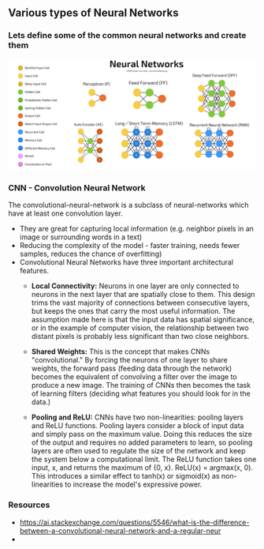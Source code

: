 ## Various types of Neural Networks ##

### Lets define some of the common neural networks and create them ###

![A group of most used neural networks](https://github.com/prodramp/python-projects/blob/main/images/neural-networks-small.png?raw=true)

### CNN - Convolution Neural Network ###
The convolutional-neural-network is a subclass of neural-networks which have at least one convolution layer. 
- They are great for capturing local information (e.g. neighbor pixels in an image or surrounding words in a text)
- Reducing the complexity of the model - faster training, needs fewer samples, reduces the chance of overfitting)
- Convolutional Neural Networks have three important architectural features.
  - **Local Connectivity:** Neurons in one layer are only connected to neurons in the next layer that are spatially close to them. This design trims the vast majority of connections between consecutive layers, but keeps the ones that carry the most useful information. The assumption made here is that the input data has spatial significance, or in the example of computer vision, the relationship between two distant pixels is probably less significant than two close neighbors.

  - **Shared Weights:** This is the concept that makes CNNs "convolutional." By forcing the neurons of one layer to share weights, the forward pass (feeding data through the network) becomes the equivalent of convolving a filter over the image to produce a new image. The training of CNNs then becomes the task of learning filters (deciding what features you should look for in the data.)

  - **Pooling and ReLU:** CNNs have two non-linearities: pooling layers and ReLU functions. Pooling layers consider a block of input data and simply pass on the maximum value. Doing this reduces the size of the output and requires no added parameters to learn, so pooling layers are often used to regulate the size of the network and keep the system below a computational limit. The ReLU function takes one input, x, and returns the maximum of {0, x}. ReLU(x) = argmax(x, 0). This introduces a similar effect to tanh(x) or sigmoid(x) as non-linearities to increase the model's expressive power.



### Resources ###
- https://ai.stackexchange.com/questions/5546/what-is-the-difference-between-a-convolutional-neural-network-and-a-regular-neur
- 
